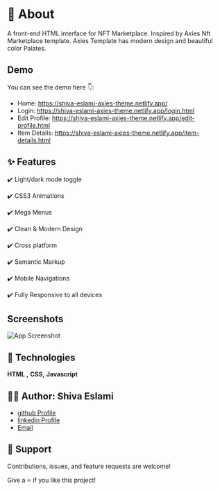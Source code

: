 
# 🎯 About

A front-end HTML interface for NFT Marketplace. 
Inspired by Axies Nft Marketplace template.
Axies Template has modern design and beautiful color Palates.
## Demo

You can see the demo here 👇:

- Home: https://shiva-eslami-axies-theme.netlify.app/
- Login: https://shiva-eslami-axies-theme.netlify.app/login.html
- Edit Profile: https://shiva-eslami-axies-theme.netlify.app/edit-profile.html
- Item Details: https://shiva-eslami-axies-theme.netlify.app/item-details.html
## ✨ Features

✔️ Light/dark mode toggle

✔️ CSS3 Animations 

✔️ Mega Menus

✔️ Clean & Modern Design

✔️ Cross platform

✔️ Semantic Markup

✔️ Mobile Navigations

✔️ Fully Responsive to all devices


## Screenshots



![App Screenshot](https://user-images.githubusercontent.com/25490229/173183657-9cde4fee-ed13-45ee-9c76-38af9b63a296.png)


## 🚀 Technologies

**HTML ,** **CSS,** **Javascript**


## 👩‍💻 Author: Shiva Eslami

- [github Profile](https://github.com/ShivaEslami97)
- [linkedin Profile](https://www.linkedin.com/in/shiva-esmailpoureslami/)
- [Email](shivaeslami97@gmail.com)

## 🤝 Support

Contributions, issues, and feature requests are welcome!

Give a ⭐️ if you like this project!

